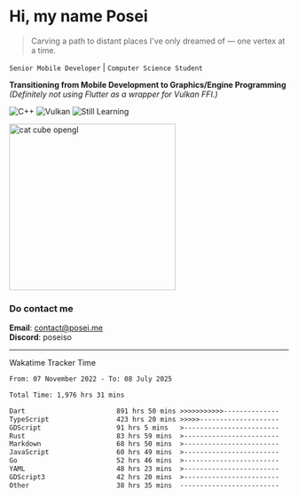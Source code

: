 # Hi, my name Posei

> Carving a path to distant places I've only dreamed of — one vertex at a time.

`Senior Mobile Developer` | `Computer Science Student`  

**Transitioning from Mobile Development to Graphics/Engine Programming**  
_(Definitely not using Flutter as a wrapper for Vulkan FFI.)_

![C++](https://img.shields.io/badge/C++-00599C?style=flat&logo=c%2B%2B&logoColor=white)
![Vulkan](https://img.shields.io/badge/Vulkan-AC162C?style=flat&logo=vulkan&logoColor=white)
![Still Learning](https://img.shields.io/badge/Still%20Learning-FFCC00?style=flat&logoColor=white)

  <img src="https://github.com/user-attachments/assets/54c92bc8-af3e-4bf1-b442-e889f1c01633" width="300" alt="cat cube opengl" />

### Do contact me

**Email**: [contact@posei.me](mailto:contact@posei.me)  
**Discord**: poseiso

---

Wakatime Tracker Time

<!--START_SECTION:waka-->

```txt
From: 07 November 2022 - To: 08 July 2025

Total Time: 1,976 hrs 31 mins

Dart                       891 hrs 50 mins >>>>>>>>>>>--------------   45.13 %
TypeScript                 423 hrs 20 mins >>>>>--------------------   21.42 %
GDScript                   91 hrs 5 mins   >------------------------   04.61 %
Rust                       83 hrs 59 mins  >------------------------   04.25 %
Markdown                   68 hrs 50 mins  >------------------------   03.48 %
JavaScript                 60 hrs 49 mins  >------------------------   03.08 %
Go                         52 hrs 46 mins  >------------------------   02.67 %
YAML                       48 hrs 23 mins  >------------------------   02.45 %
GDScript3                  42 hrs 20 mins  >------------------------   02.14 %
Other                      38 hrs 35 mins  -------------------------   01.95 %
```

<!--END_SECTION:waka-->
